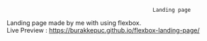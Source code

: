                                                   Landing page
Landing page made by me with using flexbox.  
Live Preview : https://burakkepuc.github.io/flexbox-landing-page/  
